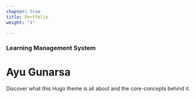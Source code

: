 ```yaml
---
chapter: true
title: Portfolio
weight: "1"

---
```

### Learning Management System

# Ayu Gunarsa

Discover what this Hugo theme is all about and the core-concepts behind it.
